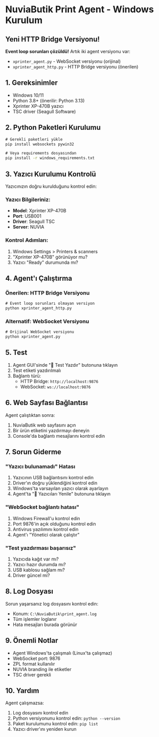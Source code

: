 # NuviaButik Print Agent - Windows Kurulum

## Yeni HTTP Bridge Versiyonu!

**Event loop sorunları çözüldü!** Artık iki agent versiyonu var:
- `xprinter_agent.py` - WebSocket versiyonu (orijinal)
- `xprinter_agent_http.py` - HTTP Bridge versiyonu (önerilen)

## 1. Gereksinimler
- Windows 10/11
- Python 3.8+ (önerilir: Python 3.13)
- Xprinter XP-470B yazıcı
- TSC driver (Seagull Software)

## 2. Python Paketleri Kurulumu

```cmd
# Gerekli paketleri yükle
pip install websockets pywin32

# Veya requirements dosyasından
pip install -r windows_requirements.txt
```

## 3. Yazıcı Kurulumu Kontrolü

Yazıcınızın doğru kurulduğunu kontrol edin:

### Yazıcı Bilgileriniz:
- **Model**: Xprinter XP-470B
- **Port**: USB001
- **Driver**: Seagull TSC
- **Server**: NUVIA

### Kontrol Adımları:
1. Windows Settings > Printers & scanners
2. "Xprinter XP-470B" görünüyor mu?
3. Yazıcı "Ready" durumunda mı?

## 4. Agent'ı Çalıştırma

### Önerilen: HTTP Bridge Versiyonu
```cmd
# Event loop sorunları olmayan versiyon
python xprinter_agent_http.py
```

### Alternatif: WebSocket Versiyonu
```cmd
# Orijinal WebSocket versiyonu
python xprinter_agent.py
```

## 5. Test

1. Agent GUI'sinde "🧪 Test Yazdır" butonuna tıklayın
2. Test etiketi yazdırılmalı
3. Bağlantı türü:
   - HTTP Bridge: `http://localhost:9876`
   - WebSocket: `ws://localhost:9876`

## 6. Web Sayfası Bağlantısı

Agent çalıştıktan sonra:
1. NuviaButik web sayfasını açın
2. Bir ürün etiketini yazdırmayı deneyin
3. Console'da bağlantı mesajlarını kontrol edin

## 7. Sorun Giderme

### "Yazıcı bulunamadı" Hatası
1. Yazıcının USB bağlantısını kontrol edin
2. Driver'ın doğru yüklendiğini kontrol edin
3. Windows'ta varsayılan yazıcı olarak ayarlayın
4. Agent'ta "🔄 Yazıcıları Yenile" butonuna tıklayın

### "WebSocket bağlantı hatası"
1. Windows Firewall'u kontrol edin
2. Port 9876'in açık olduğunu kontrol edin
3. Antivirus yazılımını kontrol edin
4. Agent'ı "Yönetici olarak çalıştır"

### "Test yazdırması başarısız"
1. Yazıcıda kağıt var mı?
2. Yazıcı hazır durumda mı?
3. USB kablosu sağlam mı?
4. Driver güncel mi?

## 8. Log Dosyası

Sorun yaşarsanız log dosyasını kontrol edin:
- Konum: `C:\NuviaButik\print_agent.log`
- Tüm işlemler loglanır
- Hata mesajları burada görünür

## 9. Önemli Notlar

- Agent Windows'ta çalışmalı (Linux'ta çalışmaz)
- WebSocket port: 9876
- ZPL format kullanılır
- NUVIA branding ile etiketler
- TSC driver gerekli

## 10. Yardım

Agent çalışmazsa:
1. Log dosyasını kontrol edin
2. Python versiyonunu kontrol edin: `python --version`
3. Paket kurulumunu kontrol edin: `pip list`
4. Yazıcı driver'ını yeniden kurun
